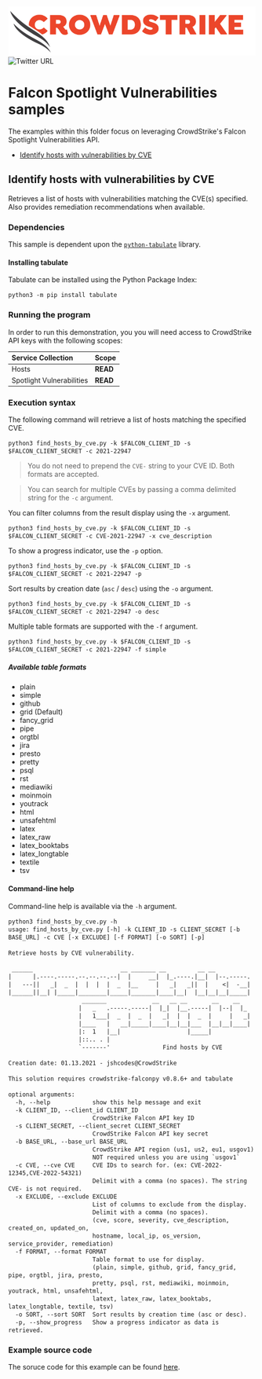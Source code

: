 ![CrowdStrike Falcon](https://raw.githubusercontent.com/CrowdStrike/falconpy/main/docs/asset/cs-logo.png)
![Twitter URL](https://img.shields.io/twitter/url?label=Follow%20%40CrowdStrike&style=social&url=https%3A%2F%2Ftwitter.com%2FCrowdStrike)

# Falcon Spotlight Vulnerabilities samples
The examples within this folder focus on leveraging CrowdStrike's Falcon Spotlight Vulnerabilities API.

- [Identify hosts with vulnerabilities by CVE](#identify-hosts-with-vulnerabilities-by-cve)


## Identify hosts with vulnerabilities by CVE
Retrieves a list of hosts with vulnerabilities matching the CVE(s) specified. Also provides remediation recommendations when available.

### Dependencies
This sample is dependent upon the [`python-tabulate`](https://github.com/gregbanks/python-tabulate) library.

#### Installing tabulate
Tabulate can be installed using the Python Package Index:

```shell
python3 -m pip install tabulate
```

### Running the program
In order to run this demonstration, you you will need access to CrowdStrike API keys with the following scopes:

| Service Collection | Scope |
| :---- | :---- |
| Hosts | __READ__ |
| Spotlight Vulnerabilities | __READ__ |

### Execution syntax
The following command will retrieve a list of hosts matching the specified CVE.

```shell
python3 find_hosts_by_cve.py -k $FALCON_CLIENT_ID -s $FALCON_CLIENT_SECRET -c 2021-22947
```

> You do not need to prepend the `CVE-` string to your CVE ID. Both formats are accepted.

> You can search for multiple CVEs by passing a comma delimited string for the `-c` argument.

You can filter columns from the result display using the `-x` argument.

```shell
python3 find_hosts_by_cve.py -k $FALCON_CLIENT_ID -s $FALCON_CLIENT_SECRET -c CVE-2021-22947 -x cve_description
```

To show a progress indicator, use the `-p` option.

```shell
python3 find_hosts_by_cve.py -k $FALCON_CLIENT_ID -s $FALCON_CLIENT_SECRET -c 2021-22947 -p
```

Sort results by creation date (`asc` / `desc`) using the `-o` argument.

```shell
python3 find_hosts_by_cve.py -k $FALCON_CLIENT_ID -s $FALCON_CLIENT_SECRET -c 2021-22947 -o desc
```

Multiple table formats are supported with the `-f` argument.

```shell
python3 find_hosts_by_cve.py -k $FALCON_CLIENT_ID -s $FALCON_CLIENT_SECRET -c 2021-22947 -f simple
```

##### Available table formats
- plain
- simple
- github
- grid (Default)
- fancy_grid
- pipe
- orgtbl
- jira
- presto
- pretty
- psql
- rst
- mediawiki
- moinmoin
- youtrack
- html
- unsafehtml
- latex
- latex_raw
- latex_booktabs
- latex_longtable
- textile
- tsv


#### Command-line help
Command-line help is available via the `-h` argument.

```shell
python3 find_hosts_by_cve.py -h
usage: find_hosts_by_cve.py [-h] -k CLIENT_ID -s CLIENT_SECRET [-b BASE_URL] -c CVE [-x EXCLUDE] [-f FORMAT] [-o SORT] [-p]

Retrieve hosts by CVE vulnerability.

 ______                         __ _______ __         __ __
|      |.----.-----.--.--.--.--|  |     __|  |_.----.|__|  |--.-----.
|   ---||   _|  _  |  |  |  |  _  |__     |   _|   _||  |    <|  -__|
|______||__| |_____|________|_____|_______|____|__|  |__|__|__|_____|
                     _______             __   __ __       __    __
                    |   _   .-----.-----|  |_|  |__.-----|  |--|  |_
                    |   1___|  _  |  _  |   _|  |  |  _  |     |   _|
                    |____   |   __|_____|____|__|__|___  |__|__|____|
                    |:  1   |__|                   |_____|
                    |::.. . |
                    `-------'               Find hosts by CVE

Creation date: 01.13.2021 - jshcodes@CrowdStrike

This solution requires crowdstrike-falconpy v0.8.6+ and tabulate

optional arguments:
  -h, --help            show this help message and exit
  -k CLIENT_ID, --client_id CLIENT_ID
                        CrowdStrike Falcon API key ID
  -s CLIENT_SECRET, --client_secret CLIENT_SECRET
                        CrowdStrike Falcon API key secret
  -b BASE_URL, --base_url BASE_URL
                        CrowdStrike API region (us1, us2, eu1, usgov1)
                        NOT required unless you are using `usgov1`
  -c CVE, --cve CVE     CVE IDs to search for. (ex: CVE-2022-12345,CVE-2022-54321)
                        Delimit with a comma (no spaces). The string CVE- is not required.
  -x EXCLUDE, --exclude EXCLUDE
                        List of columns to exclude from the display.
                        Delimit with a comma (no spaces).
                        (cve, score, severity, cve_description, created_on, updated_on,
                        hostname, local_ip, os_version, service_provider, remediation)
  -f FORMAT, --format FORMAT
                        Table format to use for display.
                        (plain, simple, github, grid, fancy_grid, pipe, orgtbl, jira, presto,
                        pretty, psql, rst, mediawiki, moinmoin, youtrack, html, unsafehtml,
                        latext, latex_raw, latex_booktabs, latex_longtable, textile, tsv)
  -o SORT, --sort SORT  Sort results by creation time (asc or desc).
  -p, --show_progress   Show a progress indicator as data is retrieved.
```

### Example source code
The soruce code for this example can be found [here](find_hosts_by_cve.py).